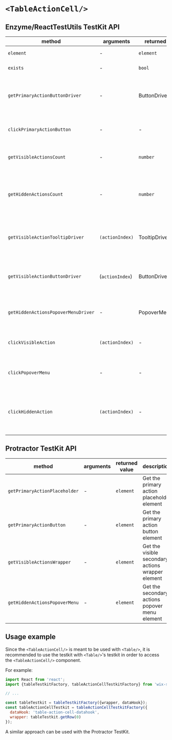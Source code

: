 # `<TableActionCell/>`

## Enzyme/ReactTestUtils TestKit API

| method | arguments | returned value | description |
|--------|-----------|----------------|-------------|
| `element` | - | `element` | Get the element |
| `exists` | - | `bool` | Whether the element exists |
| `getPrimaryActionButtonDriver` | - | ButtonDriver | Get the driver of the primary action `<Button/>` from the action column |
| `clickPrimaryActionButton` | - | - | Click the primary action button from the action column |
| `getVisibleActionsCount` | - | `number` | Get the number of the visible secondary actions |
| `getHiddenActionsCount` | - | `number` | Get the number of the hidden secondary actions (in the `<PopoverMenu/>`, requires it to be open) |
| `getVisibleActionTooltipDriver` | `(actionIndex)` | TooltipDriver | Get the driver of a specific visible secondary action `<Tooltip/>` |
| `getVisibleActionButtonDriver` | (`actionIndex`) | ButtonDriver | Get the driver of a specific visible secondary action `<Button/>` |
| `getHiddenActionsPopoverMenuDriver` | - | PopoverMenuDriver | Get the driver of the hidden secondary action `<PopoverMenu/>` |
| `clickVisibleAction` | `(actionIndex)` | - | Click an a visible secondary action |
| `clickPopoverMenu` | - | - | Click on the hidden secondary actions `<PopoverMenu/>` |
| `clickHiddenAction` | `(actionIndex)` | - | Click on a hidden secondary action (requires the `<PopoverMenu/>` to be open) |

## Protractor TestKit API

| method | arguments | returned value | description |
|--------|-----------|----------------|-------------|
| `getPrimaryActionPlaceholder` | - | `element` | Get the primary action placeholder element |
| `getPrimaryActionButton` | - | `element` | Get the primary action button element |
| `getVisibleActionsWrapper` | - | `element` | Get the visible secondary actions wrapper element |
| `getHiddenActionsPopoverMenu` | - | `element` | Get the secondary actions popover menu element |

## Usage example

Since the `<TableActionCell/>` is meant to be used with `<Table/>`, it is recommended to use the
testkit with `<Table/>`'s testkit in order to access the `<TableActionCell/>` component.

For example:

```javascript
import React from 'react';
import {tableTestkitFactory, tableActionCellTestkitFactory} from 'wix-style-react/dist/testkit';

// ...

const tableTestkit = tableTestkitFactory({wrapper, dataHook});
const tableActionCellTestkit = tableActionCellTestkitFactory({
  dataHook: 'table-action-cell-datahook',
  wrapper: tableTestkit.getRow(0)
});
```

A similar approach can be used with the Protractor TestKit.
